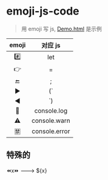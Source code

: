 # emoji-js-code

> 用 emoji 写 js, [Demo.html](Demo.html) 是示例

| emoji |    对应 js    |
| :---: | :-----------: |
|  #️⃣   |      let      |
|  👉   |       =       |
|  🔚   |       ;       |
|  ▶️   |      (`       |
|  ◀️   |      `)       |
|  📢   |  console.log  |
|  ⚠️   | console.warn  |
|  🈲   | console.error |

## 特殊的

⏪x⏩ ---> ${x}
